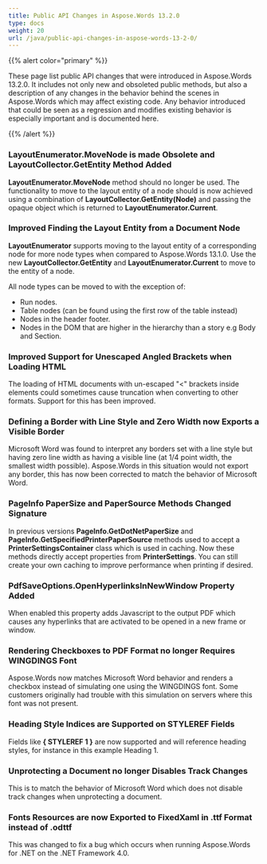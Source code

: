 ```yaml
---
title: Public API Changes in Aspose.Words 13.2.0
type: docs
weight: 20
url: /java/public-api-changes-in-aspose-words-13-2-0/
---
```


{{% alert color="primary" %}} 

These page list public API changes that were introduced in Aspose.Words 13.2.0. It includes not only new and obsoleted public methods, but also a description of any changes in the behavior behind the scenes in Aspose.Words which may affect existing code. Any behavior introduced that could be seen as a regression and modifies existing behavior is especially important and is documented here.

{{% /alert %}} 
### **LayoutEnumerator.MoveNode is made Obsolete and LayoutCollector.GetEntity Method Added**
**LayoutEnumerator.MoveNode** method should no longer be used. The functionality to move to the layout entity of a node should is now achieved using a combination of **LayoutCollector.GetEntity(Node)** and passing the opaque object which is returned to **LayoutEnumerator.Current**.
### **Improved Finding the Layout Entity from a Document Node**
**LayoutEnumerator** supports moving to the layout entity of a corresponding node for more node types when compared to Aspose.Words 13.1.0. Use the new **LayoutCollector.GetEntity** and **LayoutEnumerator.Current** to move to the entity of a node.

All node types can be moved to with the exception of:

- Run nodes.
- Table nodes (can be found using the first row of the table instead)
- Nodes in the header footer.
- Nodes in the DOM that are higher in the hierarchy than a story e.g Body and Section.
### **Improved Support for Unescaped Angled Brackets when Loading HTML**
The loading of HTML documents with un-escaped "<" brackets inside elements could sometimes cause truncation when converting to other formats. Support for this has been improved.
### **Defining a Border with Line Style and Zero Width now Exports a Visible Border**
Microsoft Word was found to interpret any borders set with a line style but having zero line width as having a visible line (at 1/4 point width, the smallest width possible). Aspose.Words in this situation would not export any border, this has now been corrected to match the behavior of Microsoft Word.
### **PageInfo PaperSize and PaperSource Methods Changed Signature**
In previous versions **PageInfo.GetDotNetPaperSize** and **PageInfo.GetSpecifiedPrinterPaperSource** methods used to accept a **PrinterSettingsContainer** class which is used in caching. Now these methods directly accept properties from **PrinterSettings**. You can still create your own caching to improve performance when printing if desired.
### **PdfSaveOptions.OpenHyperlinksInNewWindow Property Added**
When enabled this property adds Javascript to the output PDF which causes any hyperlinks that are activated to be opened in a new frame or window.
### **Rendering Checkboxes to PDF Format no longer Requires WINGDINGS Font**
Aspose.Words now matches Microsoft Word behavior and renders a checkbox instead of simulating one using the WINGDINGS font. Some customers originally had trouble with this simulation on servers where this font was not present.
### **Heading Style Indices are Supported on STYLEREF Fields**
Fields like **{ STYLEREF 1 }** are now supported and will reference heading styles, for instance in this example Heading 1.
### **Unprotecting a Document no longer Disables Track Changes**
This is to match the behavior of Microsoft Word which does not disable track changes when unprotecting a document.
### **Fonts Resources are now Exported to FixedXaml in .ttf Format instead of .odttf**
This was changed to fix a bug which occurs when running Aspose.Words for .NET on the .NET Framework 4.0.
